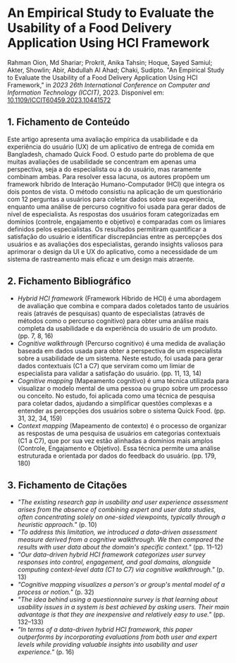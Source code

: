# An Empirical Study to Evaluate the Usability of a Food Delivery Application Using HCI Framework

Rahman Oion, Md Shariar; Prokrit, Anika Tahsin; Hoque, Sayed Samiul; Akter, Showlin; Abir, Abdullah Al Ahad; Chaki, Sudipto. "An Empirical Study to Evaluate the Usability of a Food Delivery Application Using HCI Framework," in *2023 26th International Conference on Computer and Information Technology (ICCIT)*, 2023. Disponível em: [10.1109/ICCIT60459.2023.10441572](https://doi.org/10.1016/j.intcom.2008.09.002) 

## 1. Fichamento de Conteúdo

Este artigo apresenta uma avaliação empírica da usabilidade e da experiência do usuário (UX) de um aplicativo de entrega de comida em Bangladesh, chamado Quick Food. O estudo parte do problema de que muitas avaliações de usabilidade se concentram em apenas uma perspectiva, seja a do especialista ou a do usuário, mas raramente combinam ambas. Para resolver essa lacuna, os autores propõem um framework híbrido de Interação Humano-Computador (HCI) que integra os dois pontos de vista. O método consistiu na aplicação de um questionário com 12 perguntas a usuários para coletar dados sobre sua experiência, enquanto uma análise de percurso cognitivo foi usada para gerar dados de nível de especialista. As respostas dos usuários foram categorizadas em domínios (controle, engajamento e objetivo) e comparadas com os limiares definidos pelos especialistas. Os resultados permitiram quantificar a satisfação do usuário e identificar discrepâncias entre as percepções dos usuários e as avaliações dos especialistas, gerando insights valiosos para aprimorar o design da UI e UX do aplicativo, como a necessidade de um sistema de rastreamento mais eficaz e um design mais atraente.

## 2. Fichamento Bibliográfico

* _Hybrid HCI framework_ (Framework Híbrido de HCI) é uma abordagem de avaliação que combina e compara dados coletados tanto de usuários reais (através de pesquisas) quanto de especialistas (através de métodos como o percurso cognitivo) para obter uma análise mais completa da usabilidade e da experiência do usuário de um produto. (pp. 7, 8, 16)
* _Cognitive walkthrough_ (Percurso cognitivo) é uma medida de avaliação baseada em dados usada para obter a perspectiva de um especialista sobre a usabilidade de um sistema. Neste estudo, foi usada para gerar dados contextuais (C1 a C7) que serviram como um limiar de especialista para validar a satisfação do usuário. (pp. 11, 13, 14)
* _Cognitive mapping_ (Mapeamento cognitivo) é uma técnica utilizada para visualizar o modelo mental de uma pessoa ou grupo sobre um processo ou conceito. No estudo, foi aplicada como uma técnica de pesquisa para coletar dados, ajudando a simplificar questões complexas e a entender as percepções dos usuários sobre o sistema Quick Food. (pp. 31, 32, 34, 159)
* _Context mapping_ (Mapeamento de contexto) é o processo de organizar as respostas de uma pesquisa de usuários em categorias contextuais (C1 a C7), que por sua vez estão alinhadas a domínios mais amplos (Controle, Engajamento e Objetivo). Essa técnica permite uma análise estruturada e orientada por dados do feedback do usuário. (pp. 179, 180)

## 3. Fichamento de Citações

* _"The existing research gap in usability and user experience assessment arises from the absence of combining expert and user data studies, often concentrating solely on one-sided viewpoints, typically through a heuristic approach."_ (p. 10)  
* _"To address this limitation, we introduced a data-driven assessment measure derived from a cognitive walkthrough. We then compared the results with user data about the domain's specific context."_ (pp. 11–12)  
* _"Our data-driven hybrid HCI framework categorizes user survey responses into control, engagement, and goal domains, alongside computing context-level data (C1 to C7) via cognitive walkthrough."_ (p. 13)  
* _"Cognitive mapping visualizes a person's or group's mental model of a process or notion."_ (p. 32)  
* _"The idea behind using a questionnaire survey is that learning about usability issues in a system is best achieved by asking users. Their main advantage is that they are inexpensive and relatively easy to use."_ (pp. 132–133)  
* _"In terms of a data-driven hybrid HCI framework, this paper outperforms by incorporating evaluations from both user and expert levels while providing valuable insights into usability and user experience."_ (p. 16)  
